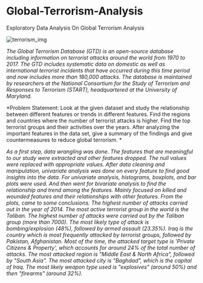# Global-Terrorism-Analysis
Exploratory Data Analysis On Global Terrorism Analysis


![terrorism_img](https://user-images.githubusercontent.com/99146783/177927227-aa08cf79-e47d-4179-9da4-6d88a7dc64e5.png)


*The Global Terrorism Database (GTD) is an open-source database including information on terrorist attacks around the world from 1970 to 2017. The GTD includes systematic data on domestic as well as international terrorist incidents that have occurred during this time period and now includes more than 180,000 attacks. The database is maintained by researchers at the National Consortium for the Study of Terrorism and Responses to Terrorism (START), headquartered at the
University of Maryland.*

*Problem Statement: 
Look at the given dataset and study the relationship between different features or 
trends in different features. Find the regions and countries where the number of terrorist attacks is higher. Find the top terrorist groups and their activities over the years. After analyzing the important features in the data set, give a summary of the findings and give countermeasures to reduce global terrorism. *

*As a first step, data wrangling was done. The features that are meaningful to our study were extracted and other features dropped. The null values were replaced with appropriate values. After data cleaning and manipulation, univariate analysis was done on every feature to find good insights into the data. For univariate analysis, histograms, boxplots, and bar plots were used. And then went for bivariate analysis to find the relationship and trend among the features. Mainly focused on killed and wounded features and their relationships with other features. From the plots, came to some conclusions.
The highest number of attacks carried out in the year of 2014. The most active terrorist group in the world is the Taliban. The highest number of attacks were 
carried out by the Taliban group (more than 7000). The most likely type of attack is bombing/explosion (48%), followed by armed assault (23.35%). Iraq is the country which is most frequently attacked by terrorist groups, followed by Pakistan, Afghanistan. Most of the time, the attacked target type is 'Private Citizens & Property', which accounts for around 24% of the total number of attacks. The most attacked region is "Middle East & North Africa", followed by "South Asia". The most attacked city is "Baghdad", which is the capital of Iraq. The most likely weapon type used is "explosives" (around 50%) and then "firearms" (around 32%).*
